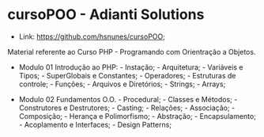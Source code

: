 # cursoPOO - Adianti Solutions

- Link: https://github.com/hsnunes/cursoPOO;

Material referente ao Curso PHP - Programando com Orientração a Objetos.

- Modulo 01
    Introdução ao PHP:
        - Instação;
        - Arquitetura;
        - Variáveis e Tipos;
        - SuperGlobais e Constantes;
        - Operadores;
        - Estruturas de controle;
        - Funções;
        - Arquivos e Diretórios;
        - Strings;
        - Arrays;

- Modulo 02
    Fundamentos O.O.
        - Procedural;
        - Classes e Métodos;
        - Construtores e Destrutores;
        - Casting;
        - Relações;
            - Associação;
            - Composição;
        - Herança e Polimorfismo;
        - Abstração;
        - Encapsulamento;
        - Acoplamento e Interfaces;
        - Design Patterns;
